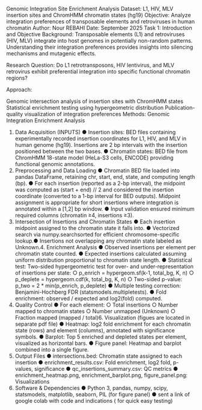 Genomic Integration Site Enrichment Analysis
Dataset: L1, HIV, MLV insertion sites and ChromHMM chromatin states (hg19)
Objective: Analyze integration preferences of transposable elements and retroviruses in human chromatin
Author: Nour REBAHI
Date: September 2025
Task 1: Introduction and Objective
Background:
Transposable elements (L1) and retroviruses (HIV, MLV) integrate into host genomes in potentially non-random patterns. Understanding their integration preferences provides insights into silencing mechanisms and mutagenic effects.

Research Question:
Do L1 retrotransposons, HIV lentivirus, and MLV retrovirus exhibit preferential integration into specific functional chromatin regions?

Approach:

Genomic intersection analysis of insertion sites with ChromHMM states
Statistical enrichment testing using hypergeometric distribution
Publication-quality visualization of integration preferences
Methods: Genomic Integration Enrichment Analysis
1. Data Acquisition (INPUTS)
●​ Insertion sites: BED files containing experimentally recorded insertion coordinates
for L1, HIV, and MLV in human genome (hg19). Insertions are 2 bp intervals with the
insertion positioned between the two bases.​
●​ Chromatin states: BED file from ChromHMM 18-state model (HeLa-S3 cells,
ENCODE) providing functional genomic annotations.​
2. Preprocessing and Data Loading
●​ Chromatin BED file loaded into pandas DataFrame, retaining chr, start, end,
state, and computing length (bp).
●​ For each insertion (reported as a 2-bp interval), the midpoint was computed as
(start + end) // 2 and considered the insertion coordinate (converted to a
1-bp interval for BED outputs). Midpoint assignment is appropriate for short insertions
where integration is annotated within a [1,2] bp window.​
●​ Input validation ensured minimum required columns (chromatin ≥4, insertions ≥3).​
3. Intersection of Insertions and Chromatin States
●​ Each insertion midpoint assigned to the chromatin state it falls into.​
●​ Vectorized search via numpy.searchsorted for efficient chromosome-specific
lookup.​
●​ Insertions not overlapping any chromatin state labeled as Unknown.​4. Enrichment Analysis
●​ Observed insertions per element per chromatin state counted.​
●​ Expected insertions calculated assuming uniform distribution proportional to
chromatin state length.​
●​ Statistical test: Two-sided hypergeometric test for over- and under-representation
of insertions per state:​
○​ p_enrich = hypergeom.sf(k-1, total_bg, K, n)​
○​ p_deplete = hypergeom.cdf(k, total_bg, K, n)​
○​ Two-sided p-value: p_two = 2 * min(p_enrich, p_deplete)​
●​ Multiple testing correction: Benjamini-Hochberg FDR
(statsmodels.multipletests).​
●​ Fold enrichment: observed / expected and log2(fold) computed.​
​
5. Quality Control
●​ For each element:​
○​ Total insertions​
○​ Number mapped to chromatin states​
○​ Number unmapped (Unknown)​
○​ Fraction mapped (mapped / total)​6. Visualization (figues are located in separate pdf file)
●​ Heatmap: log2 fold enrichment for each chromatin state (rows) and element
(columns), annotated with significance symbols.​
●​ Barplot: Top 5 enriched and depleted states per element, visualized as horizontal
bars.​
●​ Figure panel: Heatmap and barplot combined into a single figure.​
7. Output Files
●​ intersections.bed: Chromatin state assigned to each insertion​
●​ enrichment_results.csv: Fold enrichment, log2 fold, p-values, significance​
●​ qc_insertions_summary.csv: QC metrics​
●​ enrichment_heatmap.png, enrichment_barplot.png, figure_panel.png:
Visualizations​
8. Software & Dependencies
●​ Python 3, pandas, numpy, scipy, statsmodels, matplotlib, seaborn, PIL (for figure
panel)
●​ sent a link of google colab with code and indications ( for quick easy testing)
